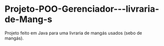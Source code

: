 # Projeto-POO-Gerenciador---livraria-de-Mang-s
Projeto feito em Java para uma livraria de mangás usados (sebo de mangás).
